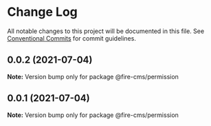 # Change Log

All notable changes to this project will be documented in this file.
See [Conventional Commits](https://conventionalcommits.org) for commit guidelines.

## 0.0.2 (2021-07-04)

**Note:** Version bump only for package @fire-cms/permission





## 0.0.1 (2021-07-04)

**Note:** Version bump only for package @fire-cms/permission
